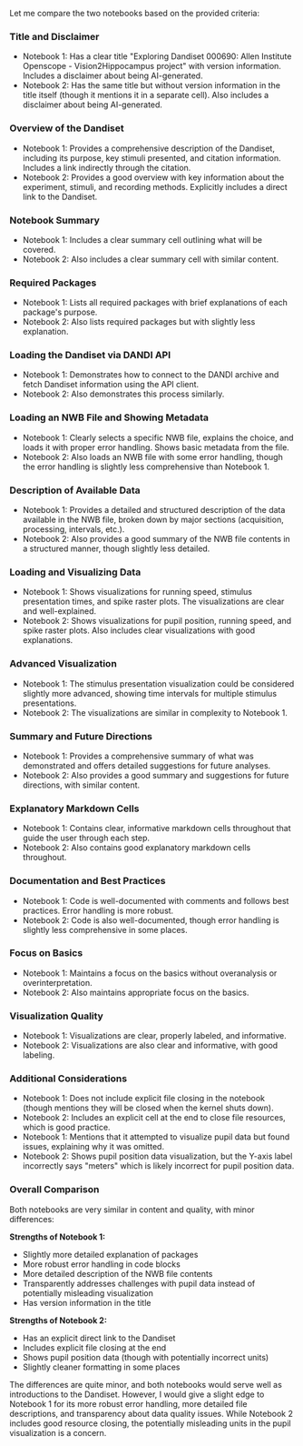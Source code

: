 Let me compare the two notebooks based on the provided criteria:

### Title and Disclaimer
- Notebook 1: Has a clear title "Exploring Dandiset 000690: Allen Institute Openscope - Vision2Hippocampus project" with version information. Includes a disclaimer about being AI-generated.
- Notebook 2: Has the same title but without version information in the title itself (though it mentions it in a separate cell). Also includes a disclaimer about being AI-generated.

### Overview of the Dandiset
- Notebook 1: Provides a comprehensive description of the Dandiset, including its purpose, key stimuli presented, and citation information. Includes a link indirectly through the citation.
- Notebook 2: Provides a good overview with key information about the experiment, stimuli, and recording methods. Explicitly includes a direct link to the Dandiset.

### Notebook Summary
- Notebook 1: Includes a clear summary cell outlining what will be covered.
- Notebook 2: Also includes a clear summary cell with similar content.

### Required Packages
- Notebook 1: Lists all required packages with brief explanations of each package's purpose.
- Notebook 2: Also lists required packages but with slightly less explanation.

### Loading the Dandiset via DANDI API
- Notebook 1: Demonstrates how to connect to the DANDI archive and fetch Dandiset information using the API client.
- Notebook 2: Also demonstrates this process similarly.

### Loading an NWB File and Showing Metadata
- Notebook 1: Clearly selects a specific NWB file, explains the choice, and loads it with proper error handling. Shows basic metadata from the file.
- Notebook 2: Also loads an NWB file with some error handling, though the error handling is slightly less comprehensive than Notebook 1.

### Description of Available Data
- Notebook 1: Provides a detailed and structured description of the data available in the NWB file, broken down by major sections (acquisition, processing, intervals, etc.).
- Notebook 2: Also provides a good summary of the NWB file contents in a structured manner, though slightly less detailed.

### Loading and Visualizing Data
- Notebook 1: Shows visualizations for running speed, stimulus presentation times, and spike raster plots. The visualizations are clear and well-explained.
- Notebook 2: Shows visualizations for pupil position, running speed, and spike raster plots. Also includes clear visualizations with good explanations.

### Advanced Visualization
- Notebook 1: The stimulus presentation visualization could be considered slightly more advanced, showing time intervals for multiple stimulus presentations.
- Notebook 2: The visualizations are similar in complexity to Notebook 1.

### Summary and Future Directions
- Notebook 1: Provides a comprehensive summary of what was demonstrated and offers detailed suggestions for future analyses.
- Notebook 2: Also provides a good summary and suggestions for future directions, with similar content.

### Explanatory Markdown Cells
- Notebook 1: Contains clear, informative markdown cells throughout that guide the user through each step.
- Notebook 2: Also contains good explanatory markdown cells throughout.

### Documentation and Best Practices
- Notebook 1: Code is well-documented with comments and follows best practices. Error handling is more robust.
- Notebook 2: Code is also well-documented, though error handling is slightly less comprehensive in some places.

### Focus on Basics
- Notebook 1: Maintains a focus on the basics without overanalysis or overinterpretation.
- Notebook 2: Also maintains appropriate focus on the basics.

### Visualization Quality
- Notebook 1: Visualizations are clear, properly labeled, and informative.
- Notebook 2: Visualizations are also clear and informative, with good labeling.

### Additional Considerations
- Notebook 1: Does not include explicit file closing in the notebook (though mentions they will be closed when the kernel shuts down).
- Notebook 2: Includes an explicit cell at the end to close file resources, which is good practice.
- Notebook 1: Mentions that it attempted to visualize pupil data but found issues, explaining why it was omitted.
- Notebook 2: Shows pupil position data visualization, but the Y-axis label incorrectly says "meters" which is likely incorrect for pupil position data.

### Overall Comparison
Both notebooks are very similar in content and quality, with minor differences:

**Strengths of Notebook 1:**
- Slightly more detailed explanation of packages
- More robust error handling in code blocks
- More detailed description of the NWB file contents
- Transparently addresses challenges with pupil data instead of potentially misleading visualization
- Has version information in the title

**Strengths of Notebook 2:**
- Has an explicit direct link to the Dandiset
- Includes explicit file closing at the end
- Shows pupil position data (though with potentially incorrect units)
- Slightly cleaner formatting in some places

The differences are quite minor, and both notebooks would serve well as introductions to the Dandiset. However, I would give a slight edge to Notebook 1 for its more robust error handling, more detailed file descriptions, and transparency about data quality issues. While Notebook 2 includes good resource closing, the potentially misleading units in the pupil visualization is a concern.